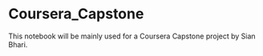 # Coursera_Capstone
This notebook will be mainly used for a Coursera Capstone project by Sian Bhari.
